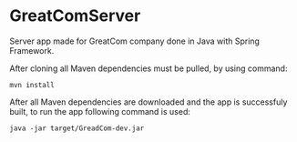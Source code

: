 # GreatComServer
Server app made for GreatCom company done in Java with Spring Framework.


After cloning all Maven dependencies must be pulled, by using command:

``````
mvn install
``````

After all Maven dependencies are downloaded and the app is successfuly built, to run the app following command is used:

``````
java -jar target/GreadCom-dev.jar
``````
